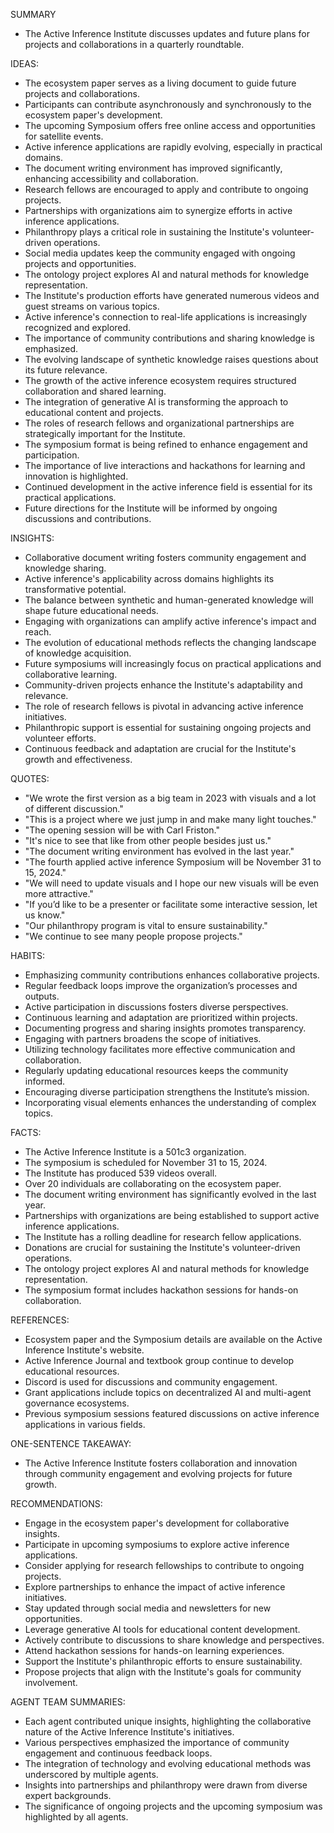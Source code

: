 SUMMARY
- The Active Inference Institute discusses updates and future plans for projects and collaborations in a quarterly roundtable.

IDEAS:
- The ecosystem paper serves as a living document to guide future projects and collaborations.
- Participants can contribute asynchronously and synchronously to the ecosystem paper's development.
- The upcoming Symposium offers free online access and opportunities for satellite events.
- Active inference applications are rapidly evolving, especially in practical domains.
- The document writing environment has improved significantly, enhancing accessibility and collaboration.
- Research fellows are encouraged to apply and contribute to ongoing projects.
- Partnerships with organizations aim to synergize efforts in active inference applications.
- Philanthropy plays a critical role in sustaining the Institute's volunteer-driven operations.
- Social media updates keep the community engaged with ongoing projects and opportunities.
- The ontology project explores AI and natural methods for knowledge representation.
- The Institute's production efforts have generated numerous videos and guest streams on various topics.
- Active inference's connection to real-life applications is increasingly recognized and explored.
- The importance of community contributions and sharing knowledge is emphasized.
- The evolving landscape of synthetic knowledge raises questions about its future relevance.
- The growth of the active inference ecosystem requires structured collaboration and shared learning.
- The integration of generative AI is transforming the approach to educational content and projects.
- The roles of research fellows and organizational partnerships are strategically important for the Institute.
- The symposium format is being refined to enhance engagement and participation.
- The importance of live interactions and hackathons for learning and innovation is highlighted.
- Continued development in the active inference field is essential for its practical applications.
- Future directions for the Institute will be informed by ongoing discussions and contributions.

INSIGHTS:
- Collaborative document writing fosters community engagement and knowledge sharing.
- Active inference's applicability across domains highlights its transformative potential.
- The balance between synthetic and human-generated knowledge will shape future educational needs.
- Engaging with organizations can amplify active inference's impact and reach.
- The evolution of educational methods reflects the changing landscape of knowledge acquisition.
- Future symposiums will increasingly focus on practical applications and collaborative learning.
- Community-driven projects enhance the Institute's adaptability and relevance.
- The role of research fellows is pivotal in advancing active inference initiatives.
- Philanthropic support is essential for sustaining ongoing projects and volunteer efforts.
- Continuous feedback and adaptation are crucial for the Institute's growth and effectiveness.

QUOTES:
- "We wrote the first version as a big team in 2023 with visuals and a lot of different discussion."
- "This is a project where we just jump in and make many light touches."
- "The opening session will be with Carl Friston."
- "It's nice to see that like from other people besides just us."
- "The document writing environment has evolved in the last year."
- "The fourth applied active inference Symposium will be November 31 to 15, 2024."
- "We will need to update visuals and I hope our new visuals will be even more attractive."
- "If you’d like to be a presenter or facilitate some interactive session, let us know."
- "Our philanthropy program is vital to ensure sustainability."
- "We continue to see many people propose projects."
  
HABITS:
- Emphasizing community contributions enhances collaborative projects.
- Regular feedback loops improve the organization’s processes and outputs.
- Active participation in discussions fosters diverse perspectives.
- Continuous learning and adaptation are prioritized within projects.
- Documenting progress and sharing insights promotes transparency.
- Engaging with partners broadens the scope of initiatives.
- Utilizing technology facilitates more effective communication and collaboration.
- Regularly updating educational resources keeps the community informed.
- Encouraging diverse participation strengthens the Institute’s mission.
- Incorporating visual elements enhances the understanding of complex topics.

FACTS:
- The Active Inference Institute is a 501c3 organization.
- The symposium is scheduled for November 31 to 15, 2024.
- The Institute has produced 539 videos overall.
- Over 20 individuals are collaborating on the ecosystem paper.
- The document writing environment has significantly evolved in the last year.
- Partnerships with organizations are being established to support active inference applications.
- The Institute has a rolling deadline for research fellow applications.
- Donations are crucial for sustaining the Institute's volunteer-driven operations.
- The ontology project explores AI and natural methods for knowledge representation.
- The symposium format includes hackathon sessions for hands-on collaboration.

REFERENCES:
- Ecosystem paper and the Symposium details are available on the Active Inference Institute's website.
- Active Inference Journal and textbook group continue to develop educational resources.
- Discord is used for discussions and community engagement.
- Grant applications include topics on decentralized AI and multi-agent governance ecosystems.
- Previous symposium sessions featured discussions on active inference applications in various fields.

ONE-SENTENCE TAKEAWAY:
- The Active Inference Institute fosters collaboration and innovation through community engagement and evolving projects for future growth.

RECOMMENDATIONS:
- Engage in the ecosystem paper's development for collaborative insights.
- Participate in upcoming symposiums to explore active inference applications.
- Consider applying for research fellowships to contribute to ongoing projects.
- Explore partnerships to enhance the impact of active inference initiatives.
- Stay updated through social media and newsletters for new opportunities.
- Leverage generative AI tools for educational content development.
- Actively contribute to discussions to share knowledge and perspectives.
- Attend hackathon sessions for hands-on learning experiences.
- Support the Institute's philanthropic efforts to ensure sustainability.
- Propose projects that align with the Institute's goals for community involvement. 

AGENT TEAM SUMMARIES:
- Each agent contributed unique insights, highlighting the collaborative nature of the Active Inference Institute's initiatives.
- Various perspectives emphasized the importance of community engagement and continuous feedback loops.
- The integration of technology and evolving educational methods was underscored by multiple agents.
- Insights into partnerships and philanthropy were drawn from diverse expert backgrounds.
- The significance of ongoing projects and the upcoming symposium was highlighted by all agents.


